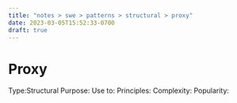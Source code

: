 ```yaml
---
title: "notes > swe > patterns > structural > proxy"
date: 2023-03-05T15:52:33-0700
draft: true
---
```

# Proxy
Type:Structural
Purpose:
Use to:
Principles:
Complexity:
Popularity:
